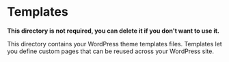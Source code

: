 # Templates

**This directory is not required, you can delete it if you don't want to use it.**

This directory contains your WordPress theme templates files.
Templates let you define custom pages that can be reused across your WordPress site.
